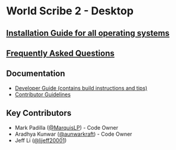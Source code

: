 # World Scribe 2 - Desktop

## [Installation Guide for all operating systems](docs/installation.md)
## [Frequently Asked Questions](faq.md)

## Documentation

- [Developer Guide (contains build instructions and tips)](docs/developer_guide.md)
- [Contributor Guidelines](docs/contributor_guidelines.md)

## Key Contributors

- Mark Padilla ([@MarquisLP](https://github.com/MarquisLP)) - Code Owner
- Aradhya Kunwar ([@aunwarkraft](https://github.com/aunwarkraft)) - Code Owner
- Jeff Li ([@lijeff20001](https://github.com/lijeff20001))

